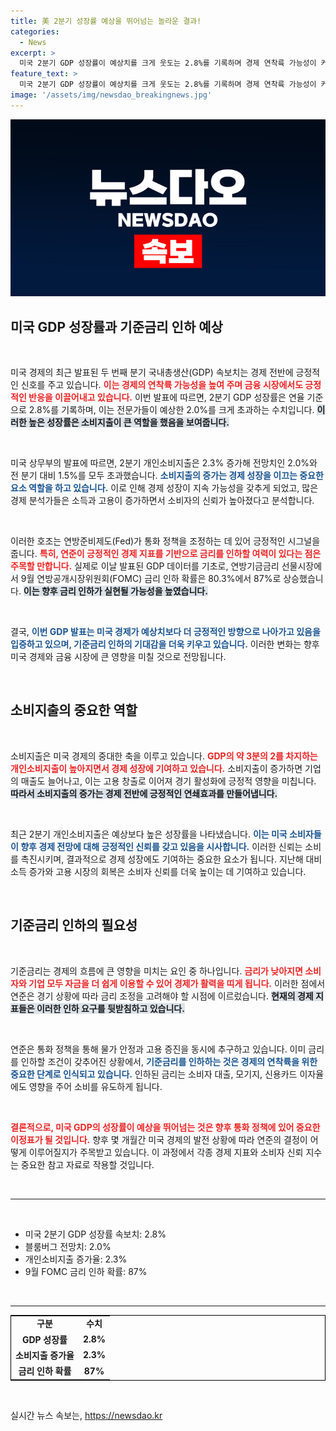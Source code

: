 ```yaml
---
title: 美 2분기 성장률 예상을 뛰어넘는 놀라운 결과!
categories:
  - News
excerpt: >
  미국 2분기 GDP 성장률이 예상치를 크게 웃도는 2.8%를 기록하며 경제 연착륙 가능성이 커졌다. 이에 따라 9월 기준금리 인하 확률이 87%로 급증, 투자자들의 주목을 받고 있다!
feature_text: >
  미국 2분기 GDP 성장률이 예상치를 크게 웃도는 2.8%를 기록하며 경제 연착륙 가능성이 커졌다. 이에 따라 9월 기준금리 인하 확률이 87%로 급증, 투자자들의 주목을 받고 있다!
image: '/assets/img/newsdao_breakingnews.jpg'
---
```


<p><img src="/assets/img/newsdao_breakingnews.jpg" alt="bookingtag 속보" /></p>

<h2 data-ke-size="size26">미국 GDP 성장률과 기준금리 인하 예상</h2>

<p data-ke-size="size16">&nbsp;</p>

<p>미국 경제의 최근 발표된 두 번째 분기 국내총생산(GDP) 속보치는 경제 전반에 긍정적인 신호를 주고 있습니다. <b><span style="color: #ee2323;">이는 경제의 연착륙 가능성을 높여 주며 금융 시장에서도 긍정적인 반응을 이끌어내고 있습니다.</span></b> 이번 발표에 따르면, 2분기 GDP 성장률은 연율 기준으로 2.8%를 기록하며, 이는 전문가들이 예상한 2.0%를 크게 초과하는 수치입니다. <b><span style="background-color: #21538527;">이러한 높은 성장률은 소비지출이 큰 역할을 했음을 보여줍니다.</span></b> </p>

<p data-ke-size="size16">&nbsp;</p>

<p>미국 상무부의 발표에 따르면, 2분기 개인소비지출은 2.3% 증가해 전망치인 2.0%와 전 분기 대비 1.5%를 모두 초과했습니다. <b><span style="color: #1a5490;">소비지출의 증가는 경제 성장을 이끄는 중요한 요소 역할을 하고 있습니다.</span></b> 이로 인해 경제 성장이 지속 가능성을 갖추게 되었고, 많은 경제 분석가들은 소득과 고용이 증가하면서 소비자의 신뢰가 높아졌다고 분석합니다. </p>

<p data-ke-size="size16">&nbsp;</p>

<p>이러한 호조는 연방준비제도(Fed)가 통화 정책을 조정하는 데 있어 긍정적인 시그널을 줍니다. <b><span style="color: #ee2323;">특히, 연준이 긍정적인 경제 지표를 기반으로 금리를 인하할 여력이 있다는 점은 주목할 만합니다.</span></b> 실제로 이날 발표된 GDP 데이터를 기초로, 연방기금금리 선물시장에서 9월 연방공개시장위원회(FOMC) 금리 인하 확률은 80.3%에서 87%로 상승했습니다. <b><span style="background-color: #21538527;">이는 향후 금리 인하가 실현될 가능성을 높였습니다.</span></b> </p>

<p data-ke-size="size16">&nbsp;</p>

<p>결국, <b><span style="color: #1a5490;">이번 GDP 발표는 미국 경제가 예상치보다 더 긍정적인 방향으로 나아가고 있음을 입증하고 있으며, 기준금리 인하의 기대감을 더욱 키우고 있습니다.</span></b> 이러한 변화는 향후 미국 경제와 금융 시장에 큰 영향을 미칠 것으로 전망됩니다. </p>

<p data-ke-size="size16">&nbsp;</p>

<h2 data-ke-size="size26">소비지출의 중요한 역할</h2>

<p data-ke-size="size16">&nbsp;</p>

<p>소비지출은 미국 경제의 중대한 축을 이루고 있습니다. <b><span style="color: #ee2323;">GDP의 약 3분의 2를 차지하는 개인소비지출이 높아지면서 경제 성장에 기여하고 있습니다.</span></b> 소비지출이 증가하면 기업의 매출도 늘어나고, 이는 고용 창출로 이어져 경기 활성화에 긍정적 영향을 미칩니다. <b><span style="background-color: #21538527;">따라서 소비지출의 증가는 경제 전반에 긍정적인 연쇄효과를 만들어냅니다.</span></b> </p>

<p data-ke-size="size16">&nbsp;</p>

<p>최근 2분기 개인소비지출은 예상보다 높은 성장률을 나타냈습니다. <b><span style="color: #1a5490;">이는 미국 소비자들이 향후 경제 전망에 대해 긍정적인 신뢰를 갖고 있음을 시사합니다.</span></b> 이러한 신뢰는 소비를 촉진시키며, 결과적으로 경제 성장에도 기여하는 중요한 요소가 됩니다. 지난해 대비 소득 증가와 고용 시장의 회복은 소비자 신뢰를 더욱 높이는 데 기여하고 있습니다.</p>

<p data-ke-size="size16">&nbsp;</p>

<h2 data-ke-size="size26">기준금리 인하의 필요성</h2>

<p data-ke-size="size16">&nbsp;</p>

<p>기준금리는 경제의 흐름에 큰 영향을 미치는 요인 중 하나입니다. <b><span style="color: #ee2323;">금리가 낮아지면 소비자와 기업 모두 자금을 더 쉽게 이용할 수 있어 경제가 활력을 띠게 됩니다.</span></b> 이러한 점에서 연준은 경기 상황에 따라 금리 조정을 고려해야 할 시점에 이르렀습니다. <b><span style="background-color: #21538527;">현재의 경제 지표들은 이러한 인하 요구를 뒷받침하고 있습니다.</span></b></p>

<p data-ke-size="size16">&nbsp;</p>

<p>연준은 통화 정책을 통해 물가 안정과 고용 증진을 동시에 추구하고 있습니다. 이미 금리를 인하할 조건이 갖추어진 상황에서, <b><span style="color: #1a5490;">기준금리를 인하하는 것은 경제의 연착륙을 위한 중요한 단계로 인식되고 있습니다.</span></b> 인하된 금리는 소비자 대출, 모기지, 신용카드 이자율에도 영향을 주어 소비를 유도하게 됩니다. </p>

<p data-ke-size="size16">&nbsp;</p>

<p><b><span style="color: #ee2323;">결론적으로, 미국 GDP의 성장률이 예상을 뛰어넘는 것은 향후 통화 정책에 있어 중요한 이정표가 될 것입니다.</span></b> 향후 몇 개월간 미국 경제의 발전 상황에 따라 연준의 결정이 어떻게 이루어질지가 주목받고 있습니다. 이 과정에서 각종 경제 지표와 소비자 신뢰 지수는 중요한 참고 자료로 작용할 것입니다.</p>

<p data-ke-size="size16">&nbsp;</p>

<hr>

<p data-ke-size="size16">&nbsp;</p>

<ul>
    <li>미국 2분기 GDP 성장률 속보치: 2.8%</li>
    <li>블룸버그 전망치: 2.0%</li>
    <li>개인소비지출 증가율: 2.3%</li>
    <li>9월 FOMC 금리 인하 확률: 87%</li>
</ul>

<p data-ke-size="size16">&nbsp;</p>

<hr>

<table style="border-collapse:collapse; border:1px solid #000;">
    <tr>
        <td style="text-align: center; height: 17px;"><b>구분</b></td>
        <td style="text-align: center; height: 17px;"><b>수치</b></td>
    </tr>
    <tr>
        <td style="text-align: center; height: 17px;"><b>GDP 성장률</b></td>
        <td style="text-align: center; height: 17px;"><b>2.8%</b></td>
    </tr>
    <tr>
        <td style="text-align: center; height: 17px;"><b>소비지출 증가율</b></td>
        <td style="text-align: center; height: 17px;"><b>2.3%</b></td>
    </tr>
    <tr>
        <td style="text-align: center; height: 17px;"><b>금리 인하 확률</b></td>
        <td style="text-align: center; height: 17px;"><b>87%</b></td>
    </tr>
</table>

<p data-ke-size="size16">&nbsp;</p>
실시간 뉴스 속보는, <a href="https://newsdao.kr" rel="dofollow">https://newsdao.kr</a>


